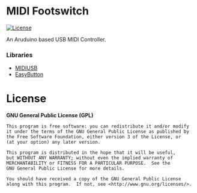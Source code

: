 # MIDI Footswitch

[![License](https://img.shields.io/badge/license-GPLv3-yellow.svg)](LICENSE)

An Aruduino based USB MIDI Controller.


### Libraries

- [MIDIUSB](https://www.arduino.cc/en/Reference/MIDIUSB)
- [EasyButton](https://github.com/evert-arias/EasyButton)


# License

**GNU General Public License (GPL)**

    This program is free software: you can redistribute it and/or modify
    it under the terms of the GNU General Public License as published by
    the Free Software Foundation, either version 3 of the License, or
    (at your option) any later version.

    This program is distributed in the hope that it will be useful,
    but WITHOUT ANY WARRANTY; without even the implied warranty of
    MERCHANTABILITY or FITNESS FOR A PARTICULAR PURPOSE.  See the
    GNU General Public License for more details.

    You should have received a copy of the GNU General Public License
    along with this program.  If not, see <http://www.gnu.org/licenses/>.
